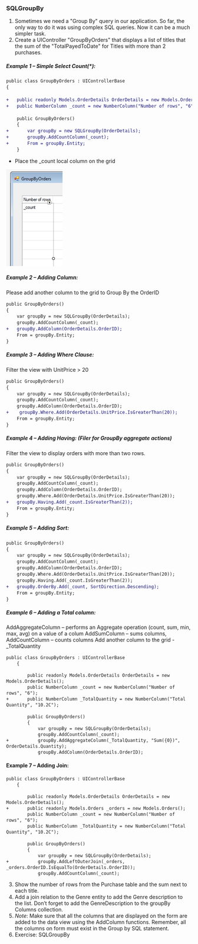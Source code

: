 ﻿### SQLGroupBy
1.	Sometimes we need a "Group By" query in our application. So far, the only way to do it was using complex SQL queries. Now it can be a much simpler task.
2.	Create a UIController "GroupByOrders" that displays a list of titles that the sum of the "TotalPayedToDate" for Titles with more than 2 purchases.
##### Example 1 – **Simple Select Count(*):**
```diff
public class GroupByOrders : UIControllerBase
{

+   public readonly Models.OrderDetails OrderDetails = new Models.OrderDetails();
+   public NumberColumn _count = new NumberColumn("Number of rows", "6");

    public GroupByOrders()
    {
+       var groupBy = new SQLGroupBy(OrderDetails);
+       groupBy.AddCountColumn(_count);
+       From = groupBy.Entity;
    }
```
* Place the _count local column on the grid 
 
![GroupByOrders.png](GroupByOrders.png)
##### Example 2 – **Adding Column**:

Please add another column to the grid to Group By the OrderID 
```diff
public GroupByOrders()
{
    var groupBy = new SQLGroupBy(OrderDetails);
    groupBy.AddCountColumn(_count);
+   groupBy.AddColumn(OrderDetails.OrderID);
    From = groupBy.Entity;
}
```
##### Example 3 – **Adding Where Clause:**

Filter the view with UnitPrice > 20
```diff
public GroupByOrders()
{
    var groupBy = new SQLGroupBy(OrderDetails);
    groupBy.AddCountColumn(_count);
    groupBy.AddColumn(OrderDetails.OrderID);
+    groupBy.Where.Add(OrderDetails.UnitPrice.IsGreaterThan(20));
    From = groupBy.Entity;
}
```
##### Example 4 – **Adding Having: (Filer for GroupBy aggregate actions)**

Filter the view to display orders with more than two rows.
```diff
public GroupByOrders()
{
    var groupBy = new SQLGroupBy(OrderDetails);
    groupBy.AddCountColumn(_count);
    groupBy.AddColumn(OrderDetails.OrderID);
    groupBy.Where.Add(OrderDetails.UnitPrice.IsGreaterThan(20));
+   groupBy.Having.Add(_count.IsGreaterThan(2));
    From = groupBy.Entity;
}
```
##### Example 5 – **Adding Sort:**
```diff
public GroupByOrders()
{
    var groupBy = new SQLGroupBy(OrderDetails);
    groupBy.AddCountColumn(_count);
    groupBy.AddColumn(OrderDetails.OrderID);
    groupBy.Where.Add(OrderDetails.UnitPrice.IsGreaterThan(20));
    groupBy.Having.Add(_count.IsGreaterThan(2));
+   groupBy.OrderBy.Add(_count, SortDirection.Descending);
    From = groupBy.Entity;
}
```
##### Example 6 – **Adding a Total column**:
AddAggregateColumn – performs an Aggregate operation (count, sum, min, max, avg) on a value of a colum
AddSumColumn – sums columns, AddCountColumn – counts columns
Add another column to the grid - _TotalQuantity 
```
public class GroupByOrders : UIControllerBase
    {

        public readonly Models.OrderDetails OrderDetails = new Models.OrderDetails();
        public NumberColumn _count = new NumberColumn("Number of rows", "6");
+       public NumberColumn _TotalQuantity = new NumberColumn("Total Quantity", "10.2C");

        public GroupByOrders()
        {
            var groupBy = new SQLGroupBy(OrderDetails);
            groupBy.AddCountColumn(_count);
+           groupBy.AddAggregateColumn(_TotalQuantity, "Sum({0})", OrderDetails.Quantity);
            groupBy.AddColumn(OrderDetails.OrderID);
```

#### Example 7 – Adding Join:
```
public class GroupByOrders : UIControllerBase
    {

        public readonly Models.OrderDetails OrderDetails = new Models.OrderDetails();
+       public readonly Models.Orders _orders = new Models.Orders();
        public NumberColumn _count = new NumberColumn("Number of rows", "6");
        public NumberColumn _TotalQuantity = new NumberColumn("Total Quantity", "10.2C");

        public GroupByOrders()
        {
            var groupBy = new SQLGroupBy(OrderDetails);
+           groupBy.AddLeftOuterJoin(_orders, _orders.OrderID.IsEqualTo(OrderDetails.OrderID));
            groupBy.AddCountColumn(_count);
```
3. Show the number of rows from the Purchase table and the sum next to each title.
4. Add a join relation to the Genre entity to add the Genre description to the list. Don’t forget to add the GenreDescription to the groupBy Columns collection.
5. *Note*: Make sure that all the columns that are displayed on the form are added to the data view using the AddColumn functions. Remember, all the columns on form must exist in the Group by SQL statement.
6. Exercise: SQLGroupBy